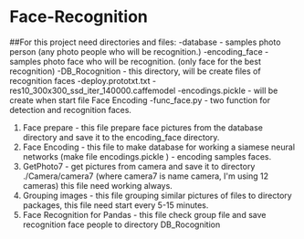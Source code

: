 # Face-Recognition
##For this project need directories and files:
-database - samples photo person (any photo people who will be recognition.)
-encoding_face - samples photo face who will be recognition. (only face for the best recognition)
-DB_Rocognition - this directory, will be create files of recognition faces
-deploy.prototxt.txt
-res10_300x300_ssd_iter_140000.caffemodel
-encodings.pickle - will be create when start file Face Encoding
-func_face.py - two function for detection and recognition faces.

1. Face prepare - this file prepare face pictures from the database directory and save it to the encoding_face directory.
2. Face Encoding -  this file to make database for working a siamese neural networks (make file encodings.pickle ) - encoding samples faces.
3. GetPhoto7 - get pictures from camera and save it to directory ./Camera/camera7 (where camera7 is name camera, I'm using 12 cameras) this file need working always.
4. Grouping images - this file grouping similar pictures of files to directory packages, this file need start every 5-15 minutes.
5. Face Recognition for Pandas - this file check group file and save recognition face people to directory DB_Rocognition